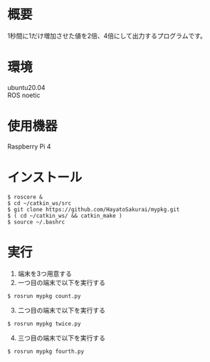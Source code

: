 # 概要
1秒間に1だけ増加させた値を2倍、4倍にして出力するプログラムです。

# 環境
ubuntu20.04  
ROS noetic

# 使用機器
Raspberry Pi 4

# インストール
```
$ roscore &
$ cd ~/catkin_ws/src  
$ git clone https://github.com/HayatoSakurai/mypkg.git  
$ ( cd ~/catkin_ws/ && catkin_make )  
$ source ~/.bashrc  
```
# 実行
1. 端末を3つ用意する  
2. 一つ目の端末で以下を実行する  
```
$ rosrun mypkg count.py
```
3. 二つ目の端末で以下を実行する  
```
$ rosrun mypkg twice.py
```
4. 三つ目の端末で以下を実行する
```
$ rosrun mypkg fourth.py
```
